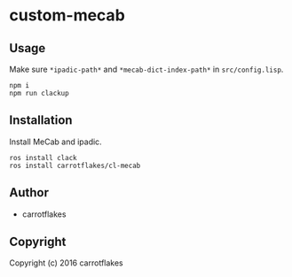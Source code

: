 # custom-mecab



## Usage

Make sure `*ipadic-path*` and `*mecab-dict-index-path*` in `src/config.lisp`.

```
npm i
npm run clackup
```

## Installation

Install MeCab and ipadic.

```
ros install clack
ros install carrotflakes/cl-mecab
```

## Author

* carrotflakes

## Copyright

Copyright (c) 2016 carrotflakes

